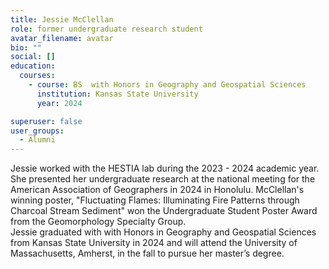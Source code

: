 ```yaml
---
title: Jessie McClellan
role: former undergraduate research student
avatar_filename: avatar
bio: ""
social: []
education:
  courses:
    - course: BS  with Honors in Geography and Geospatial Sciences
      institution: Kansas State University
      year: 2024

superuser: false
user_groups:
  - Alumni
---
```

Jessie worked with the HESTIA lab during the 2023 - 2024 academic year. She presented her undergraduate research at the national meeting for the American Association of Geographers in 2024 in Honolulu. McClellan's winning poster, "Fluctuating Flames: Illuminating Fire Patterns through Charcoal Stream Sediment" won the Undergraduate Student Poster Award from the Geomorphology Specialty Group.   
Jessie graduated with with Honors in Geography and Geospatial Sciences from Kansas State University in 2024 and will attend the University of Massachusetts, Amherst, in the fall to pursue her master’s degree.
